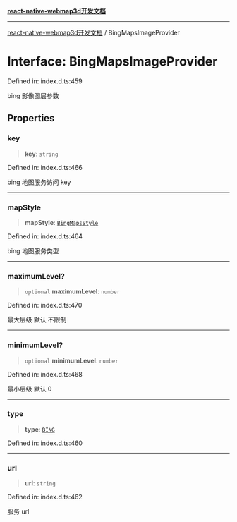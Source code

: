 [**react-native-webmap3d开发文档**](../README.md)

***

[react-native-webmap3d开发文档](../globals.md) / BingMapsImageProvider

# Interface: BingMapsImageProvider

Defined in: index.d.ts:459

bing 影像图层参数

## Properties

### key

> **key**: `string`

Defined in: index.d.ts:466

bing 地图服务访问 key

***

### mapStyle

> **mapStyle**: [`BingMapsStyle`](../enumerations/BingMapsStyle.md)

Defined in: index.d.ts:464

bing 地图服务类型

***

### maximumLevel?

> `optional` **maximumLevel**: `number`

Defined in: index.d.ts:470

最大层级 默认 不限制

***

### minimumLevel?

> `optional` **minimumLevel**: `number`

Defined in: index.d.ts:468

最小层级 默认 0

***

### type

> **type**: [`BING`](../enumerations/ProviderType.md#bing)

Defined in: index.d.ts:460

***

### url

> **url**: `string`

Defined in: index.d.ts:462

服务 url
